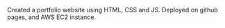 Created a portfolio website using HTML, CSS and JS.
Deployed on github pages, and AWS EC2 instance.
